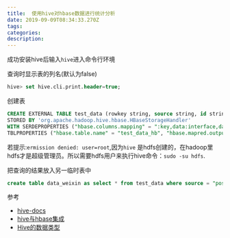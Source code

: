 ```yaml
---
title:  使用hive对hbase数据进行统计分析
date: 2019-09-09T08:34:33.270Z
tags: 
categories:
description: 
---
```



成功安装hive后输入`hive`进入命令行环境

查询时显示表的列名(默认为false)

```sql
hive> set hive.cli.print.header=true;
```

创建表  
```sql
CREATE EXTERNAL TABLE test_data (rowkey string, source string, id string,url string,pdate int,pid string,pname string)
STORED BY 'org.apache.hadoop.hive.hbase.HBaseStorageHandler'
WITH SERDEPROPERTIES ("hbase.columns.mapping" = ":key,data:interface,data:id,data:url,data:publishDate,data:posterOriginId,data:posterScreenName")
TBLPROPERTIES ("hbase.table.name" = "test_data_hb", "hbase.mapred.output.outputtable" = "test_data)");
```

若提示:`ermission denied: user=root`,因为`hive` 是hdfs创建的，在hadoop里hdfs才是超级管理员。所以需要hdfs用户来执行hive命令：`sudo -su hdfs`.

把查询的结果放入另一临时表中

```sql
create table data_weixin as select * from test_data where source = "post/weixin";
```


参考  

- [hive-docs](https://cwiki.apache.org/confluence/display/Hive/GettingStarted#GettingStarted-CreatingHiveTables)
- [hive与hbase集成](https://cwiki.apache.org/confluence/display/Hive/HBaseIntegration)
- [Hive的数据类型](https://cwiki.apache.org/confluence/display/Hive/LanguageManual+Types)